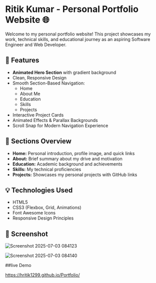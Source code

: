 # Ritik Kumar - Personal Portfolio Website 🌐

Welcome to my personal portfolio website! This project showcases my work, technical skills, and educational journey as an aspiring Software Engineer and Web Developer.

## 🚀 Features

- **Animated Hero Section** with gradient background
- Clean, Responsive Design
- Smooth Section-Based Navigation:
  - Home
  - About Me
  - Education
  - Skills
  - Projects
- Interactive Project Cards
- Animated Effects & Parallax Backgrounds
- Scroll Snap for Modern Navigation Experience

## 📂 Sections Overview

- **Home:** Personal introduction, profile image, and quick links
- **About:** Brief summary about my drive and motivation
- **Education:** Academic background and achievements
- **Skills:** My technical proficiencies
- **Projects:** Showcases my personal projects with GitHub links

## 💡 Technologies Used

- HTML5
- CSS3 (Flexbox, Grid, Animations)
- Font Awesome Icons
- Responsive Design Principles

## 📸 Screenshot
![Screenshot 2025-07-03 084123](https://github.com/user-attachments/assets/9df79223-e827-427e-a04d-65855ca7427e)


![Screenshot 2025-07-03 084140](https://github.com/user-attachments/assets/8891cbf8-6b74-49ab-88ed-1fd2f04ed64b)


##live Demo


https://hritik1299.github.io/Portfolio/
